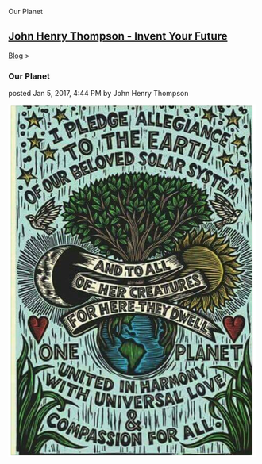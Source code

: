 Our Planet 

[John Henry Thompson - Invent Your Future](../index.html)
---------------------------------------------------------

    

[Blog](../z-blog-1.html)‎ > ‎

### Our Planet

posted Jan 5, 2017, 4:44 PM by John Henry Thompson

[![](../_/rsrc/1483663451431/z-blog-1/ourplanet/planet-pledge.png)](http://www.johnhenrythompson.com/z-blog-1/ourplanet/planet-pledge.png?attredirects=0)

  

